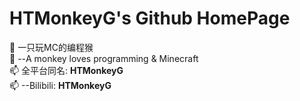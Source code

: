 # HTMonkeyG's Github HomePage
💬 一只玩MC的编程猴<br>
💬 --A monkey loves programming & Minecraft<br>
📫 全平台同名: **HTMonkeyG**<br>
📫 --Bilibili: **HTMonkeyG**<br>


<!--
**HTMonkeyG/HTMonkeyG** is a ✨ _special_ ✨ repository because its `README.md` (this file) appears on your GitHub profile.

Here are some ideas to get you started:

- 🔭 I’m currently working on ...
- 🌱 I’m currently learning ...
- 👯 I’m looking to collaborate on ...
- 🤔 I’m looking for help with ...
- 💬 Ask me about ...
- 📫 How to reach me: ...
- 😄 Pronouns: ...
- ⚡ Fun fact: ...
-->
